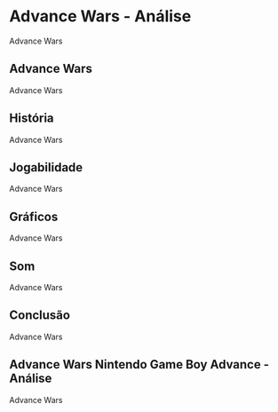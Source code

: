 ---
---

# Advance Wars - Análise

Advance Wars

## Advance Wars

Advance Wars

## História

Advance Wars

## Jogabilidade

Advance Wars

## Gráficos

Advance Wars

## Som

Advance Wars

## Conclusão

Advance Wars

## Advance Wars Nintendo Game Boy Advance - Análise

Advance Wars
